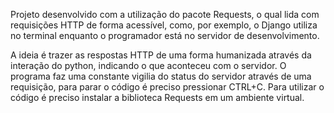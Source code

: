 Projeto desenvolvido com a utilização do pacote Requests, o qual lida com requisições HTTP de forma acessível, como, por exemplo, o Django utiliza no terminal enquanto o programador está no servidor de desenvolvimento.

A ideia é trazer as respostas HTTP de uma forma humanizada através da interação do python, indicando o que aconteceu com o servidor. O programa faz uma constante vigilia do status do servidor através de uma requisição, para parar o código é preciso pressionar CTRL+C.
Para utilizar o código é preciso instalar a biblioteca Requests em um ambiente virtual.
